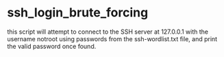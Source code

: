 # ssh_login_brute_forcing
this script will attempt to connect to the SSH server at 127.0.0.1 with the username notroot using passwords from the ssh-wordlist.txt file, and print the valid password once found.
